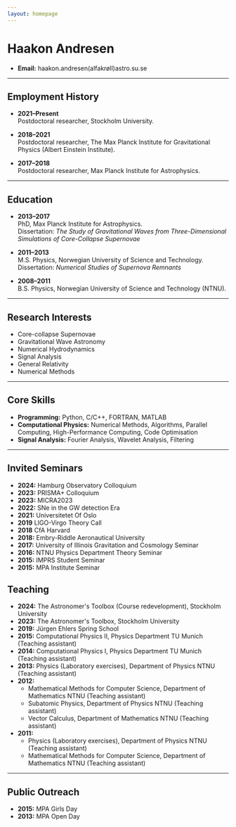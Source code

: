 ```yaml
---
layout: homepage
---
```


# Haakon Andresen

- **Email:** haakon.andresen(alfakrøll)astro.su.se 

---

## Employment History

- **2021–Present**  
  Postdoctoral researcher, Stockholm University.

- **2018–2021**  
  Postdoctoral researcher, The Max Planck Institute for Gravitational Physics (Albert Einstein Institute).

- **2017–2018**  
  Postdoctoral researcher, Max Planck Institute for Astrophysics.

---

## Education

- **2013–2017**  
  PhD, Max Planck Institute for Astrophysics.  
  Dissertation: *The Study of Gravitational Waves from Three-Dimensional Simulations of Core-Collapse Supernovae*

- **2011–2013**  
  M.S. Physics, Norwegian University of Science and Technology.  
  Dissertation: *Numerical Studies of Supernova Remnants*

- **2008–2011**  
  B.S. Physics, Norwegian University of Science and Technology (NTNU).

---

## Research Interests

- Core-collapse Supernovae  
- Gravitational Wave Astronomy  
- Numerical Hydrodynamics  
- Signal Analysis  
- General Relativity  
- Numerical Methods  

---

## Core Skills

- **Programming:** Python, C/C++, FORTRAN, MATLAB  
- **Computational Physics:** Numerical Methods, Algorithms, Parallel Computing, High-Performance Computing, Code Optimisation
- **Signal Analysis:** Fourier Analysis, Wavelet Analysis, Filtering  

---
## Invited Seminars
- **2024:** Hamburg Observatory Colloquium
- **2023:** PRISMA+ Colloquium
- **2023:** MICRA2023
- **2022:** SNe in the GW detection Era
- **2021:** Universitetet Of Oslo
- **2019** LIGO-Virgo Theory Call
- **2018** CfA Harvard
- **2018:** Embry-Riddle Aeronautical University
- **2017:** University of Illinois Gravitation and Cosmology Seminar 
- **2016:** NTNU Physics Department Theory Seminar
- **2015:** IMPRS Student Seminar  
- **2015:** MPA Institute Seminar 


## Teaching

- **2024:** The Astronomer's Toolbox (Course redevelopment), Stockholm University  
- **2023:** The Astronomer's Toolbox, Stockholm University  
- **2019:** Jürgen Ehlers Spring School  
- **2015:** Computational Physics II, Physics Department TU Munich (Teaching assistant)  
- **2014:** Computational Physics I, Physics Department TU Munich (Teaching assistant)  
- **2013:** Physics (Laboratory exercises), Department of Physics NTNU (Teaching assistant)  
- **2012:**  
  - Mathematical Methods for Computer Science, Department of Mathematics NTNU (Teaching assistant)  
  - Subatomic Physics, Department of Physics NTNU (Teaching assistant)  
  - Vector Calculus, Department of Mathematics NTNU (Teaching assistant)  
- **2011:**  
  - Physics (Laboratory exercises), Department of Physics NTNU (Teaching assistant)  
  - Mathematical Methods for Computer Science, Department of Mathematics NTNU (Teaching assistant)

---

## Public Outreach

- **2015:** MPA Girls Day  
- **2013:** MPA Open Day
